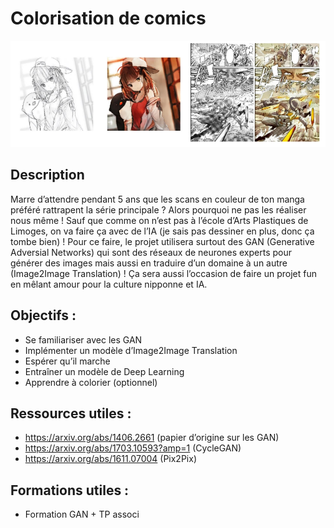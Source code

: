 # Colorisation de comics

![](https://github.com/Automatants/Projet/blob/main/image_colorisation.png)

## Description 
Marre d’attendre pendant 5 ans que les scans en couleur de ton manga préféré rattrapent la série principale ? Alors pourquoi ne pas les réaliser nous même ! Sauf que comme on n’est pas à l’école d’Arts Plastiques de Limoges, on va faire ça avec de l’IA (je sais pas dessiner en plus, donc ça tombe bien) ! Pour ce faire, le projet utilisera surtout des GAN (Generative Adversial Networks) qui sont des réseaux de neurones 
experts pour générer des images mais aussi en traduire d’un domaine à un autre (Image2Image Translation) ! Ça sera aussi l’occasion de faire un projet fun en mêlant amour pour la culture nipponne et IA. 

## Objectifs :
- Se familiariser avec les GAN
- Implémenter un modèle d’Image2Image Translation
- Espérer qu’il marche
- Entraîner un modèle de Deep Learning
- Apprendre à colorier (optionnel)

## Ressources utiles :
- https://arxiv.org/abs/1406.2661 (papier d’origine sur les GAN)
- https://arxiv.org/abs/1703.10593?amp=1 (CycleGAN)
- https://arxiv.org/abs/1611.07004 (Pix2Pix)

## Formations utiles :
- Formation GAN + TP associ
